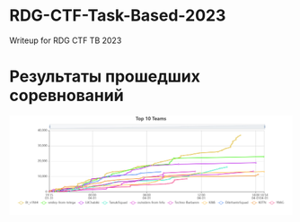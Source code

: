 # RDG-CTF-Task-Based-2023
Writeup for RDG CTF TB 2023

# Результаты прошедших соревнований
![Scoreboard](Итоговые%20результаты%20(Топ%2010).png)
